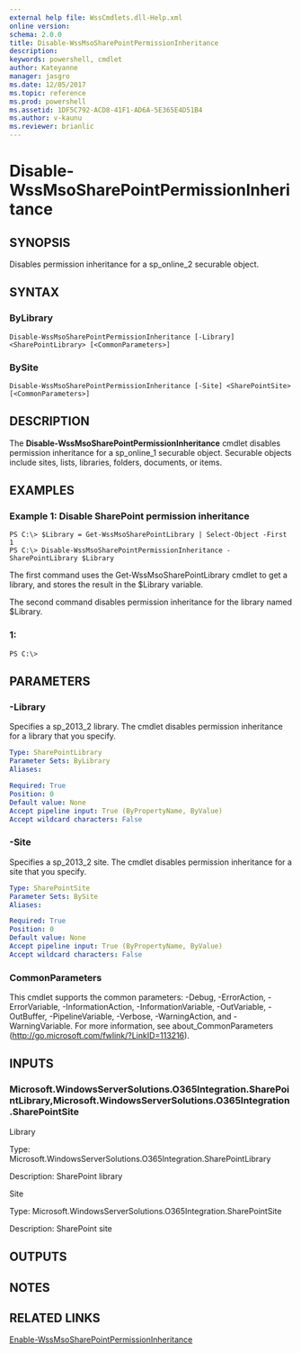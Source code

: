 ```yaml
---
external help file: WssCmdlets.dll-Help.xml
online version: 
schema: 2.0.0
title: Disable-WssMsoSharePointPermissionInheritance
description: 
keywords: powershell, cmdlet
author: Kateyanne
manager: jasgro
ms.date: 12/05/2017
ms.topic: reference
ms.prod: powershell
ms.assetid: 1DF5C792-ACD8-41F1-AD6A-5E365E4D51B4
ms.author: v-kaunu
ms.reviewer: brianlic
---
```


# Disable-WssMsoSharePointPermissionInheritance

## SYNOPSIS
Disables permission inheritance for a sp_online_2 securable object.

## SYNTAX

### ByLibrary
```
Disable-WssMsoSharePointPermissionInheritance [-Library] <SharePointLibrary> [<CommonParameters>]
```

### BySite
```
Disable-WssMsoSharePointPermissionInheritance [-Site] <SharePointSite> [<CommonParameters>]
```

## DESCRIPTION
The **Disable-WssMsoSharePointPermissionInheritance** cmdlet disables permission inheritance for a sp_online_1 securable object.
Securable objects include sites, lists, libraries, folders, documents, or items.

## EXAMPLES

### Example 1: Disable SharePoint permission inheritance
```
PS C:\> $Library = Get-WssMsoSharePointLibrary | Select-Object -First 1
PS C:\> Disable-WssMsoSharePointPermissionInheritance -SharePointLibrary $Library
```

The first command uses the Get-WssMsoSharePointLibrary cmdlet to get a library, and stores the result in the $Library variable.

The second command disables permission inheritance for the library named $Library.

### 1:
```
PS C:\>
```

## PARAMETERS

### -Library
Specifies a sp_2013_2 library.
The cmdlet disables permission inheritance for a library that you specify.

```yaml
Type: SharePointLibrary
Parameter Sets: ByLibrary
Aliases: 

Required: True
Position: 0
Default value: None
Accept pipeline input: True (ByPropertyName, ByValue)
Accept wildcard characters: False
```

### -Site
Specifies a sp_2013_2 site.
The cmdlet disables permission inheritance for a site that you specify.

```yaml
Type: SharePointSite
Parameter Sets: BySite
Aliases: 

Required: True
Position: 0
Default value: None
Accept pipeline input: True (ByPropertyName, ByValue)
Accept wildcard characters: False
```

### CommonParameters
This cmdlet supports the common parameters: -Debug, -ErrorAction, -ErrorVariable, -InformationAction, -InformationVariable, -OutVariable, -OutBuffer, -PipelineVariable, -Verbose, -WarningAction, and -WarningVariable. For more information, see about_CommonParameters (http://go.microsoft.com/fwlink/?LinkID=113216).

## INPUTS

### Microsoft.WindowsServerSolutions.O365Integration.SharePointLibrary,Microsoft.WindowsServerSolutions.O365Integration.SharePointSite
Library

Type: Microsoft.WindowsServerSolutions.O365Integration.SharePointLibrary

Description: SharePoint library

Site

Type: Microsoft.WindowsServerSolutions.O365Integration.SharePointSite

Description: SharePoint site

## OUTPUTS

## NOTES

## RELATED LINKS

[Enable-WssMsoSharePointPermissionInheritance](./Enable-WssMsoSharePointPermissionInheritance.md)

